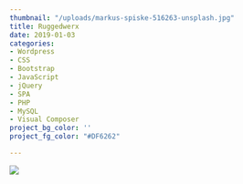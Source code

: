 ```yaml
---
thumbnail: "/uploads/markus-spiske-516263-unsplash.jpg"
title: Ruggedwerx
date: 2019-01-03
categories:
- Wordpress
- CSS
- Bootstrap
- JavaScript
- jQuery
- SPA
- PHP
- MySQL
- Visual Composer
project_bg_color: ''
project_fg_color: "#DF6262"

---
```

![](/uploads/markus-spiske-516263-unsplash.jpg)